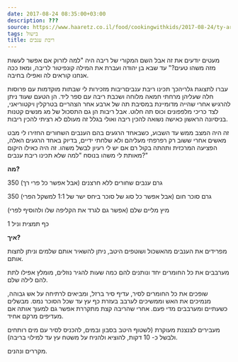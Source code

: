 ```yaml
---
date: 2017-08-24 08:35:00+03:00
description: ???
source: https://www.haaretz.co.il/food/cookingwithkids/2017-08-24/ty-article/0000017f-f8cb-d318-afff-fbeb20500000
tags: בישול
title: ריבת ענבים
---
```


מעטים יודעים את זה אבל השם המקורי של ריבה היה "למה לזרוק אם אפשר לעשות מזה משהו טעים?" עד שבא בן יהודה ועברת את המילה קונפיטור לריבה, ומאז ככה אנחנו קוראים לה ואפילו בחיבה.

 עברו לתצוגת גלריהכך תכינו ריבת ענביםריבות מזכירות לי שבתות מוקדמות עם פרוסות חלה שעליהן מרחתי חמאה מלוחה ושכבת ריבה עם ספר ליד. הן הטעם שעוד ניתן להרגיש אחרי שהייה מדומיינת במסיבת תה של ארבע אחר הצהריים בטרקלין ויקטוריאני, לצד כריכי מלפפונים וכוס תה חלוט. אבל ריבות הן גם התסכול של מג מנשים קטנות בניסיונה הראשון כאישה נשואה להכין ריבה ואולי בגלל זה מעולם לא רציתי להכין ריבות.

זה היה המצב ממש עד השבוע, כשבאחד הרגעים בהם הענבים השחורים החזירו לי מבט מאשים אחרי ששוב רק רפרפתי מעליהם ולא שלחתי ידיים, בדיוק באחד הרגעים האלה, הפציעה המרכזית ותהתה בקול רם אם יש לי רעיון לבשל משהו. זה היה כאילו היקום מאותת לי משהו בנוסח "למה שלא תכינו ריבת ענבים?"

**מה?**

350 גרם ענבים שחורים ללא חרצנים (אבל אפשר כל פרי רך)

350 גרם סוכר חום (אבל אפשר כל סוג של סוכר ביחס ישר של 1:1 למשקל הפרי)

מיץ מליים שלם (אפשר גם לגרד את הקליפה שלו ולהוסיף לפרי)

1 כף תמצית וניל

**איך?**

מפרידים את הענבים מהאשכול ושוטפים היטב, ניתן להשאיר אותם שלמים וניתן לחצות אותם.

מערבבים את כל החומרים יחד ונותנים להם כמה שעות להגיר נוזלים, מומלץ אפילו לתת להם לילה שלם.

שופכים את כל החומרים לסיר, עדיף סיר ברזל, ומביאים לרתיחה על אש גבוהה, מנמיכים את האש וממשיכים לערבב בעזרת כף עץ עד שכל הסוכר נמס. מבשלים כשעתיים ומערבבים מדי פעם. אחרי שהריבה קצת מתקררת אפשר גם למעוך אותה אם מעדיפים מרקם אחיד.

מעבירים לצנצנת מעוקרת (לשטוף היטב בסבון ובמים, להכניס לסיר עם מים רותחים ולבשל כ- 10 דקות, להוציא ולהניח על משטח עץ עד למילוי בריבה).

מקררים ונהנים.